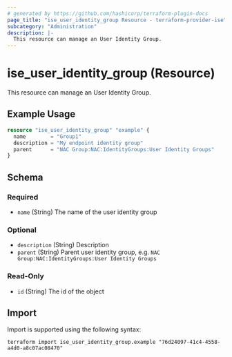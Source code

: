 ```yaml
---
# generated by https://github.com/hashicorp/terraform-plugin-docs
page_title: "ise_user_identity_group Resource - terraform-provider-ise"
subcategory: "Administration"
description: |-
  This resource can manage an User Identity Group.
---
```


# ise_user_identity_group (Resource)

This resource can manage an User Identity Group.

## Example Usage

```terraform
resource "ise_user_identity_group" "example" {
  name        = "Group1"
  description = "My endpoint identity group"
  parent      = "NAC Group:NAC:IdentityGroups:User Identity Groups"
}
```

<!-- schema generated by tfplugindocs -->
## Schema

### Required

- `name` (String) The name of the user identity group

### Optional

- `description` (String) Description
- `parent` (String) Parent user identity group, e.g. `NAC Group:NAC:IdentityGroups:User Identity Groups`

### Read-Only

- `id` (String) The id of the object

## Import

Import is supported using the following syntax:

```shell
terraform import ise_user_identity_group.example "76d24097-41c4-4558-a4d0-a8c07ac08470"
```
